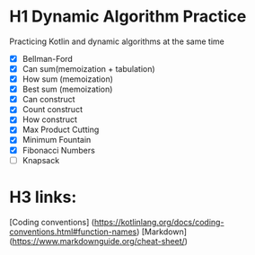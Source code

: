 # H1 Dynamic Algorithm Practice
Practicing Kotlin and dynamic algorithms at the same time

- [x] Bellman-Ford
- [x] Can sum(memoization + tabulation)
- [x] How sum (memoization)
- [x] Best sum (memoization)
- [x] Can construct
- [x] Count construct
- [x] How construct
- [x] Max Product Cutting
- [x] Minimum Fountain
- [x] Fibonacci Numbers
- [ ] Knapsack

# H3 links:
[Coding conventions] (https://kotlinlang.org/docs/coding-conventions.html#function-names)
[Markdown] (https://www.markdownguide.org/cheat-sheet/)